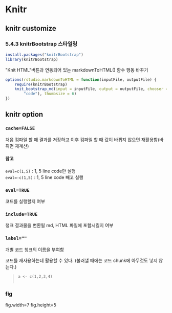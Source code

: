 Knitr
====================================================

knitr customize
----------------------------------------------------

### 5.4.3 knitrBootstrap 스타일링


```r
install.packages("knitrBootstrap")
library(knitrBootstrap)
```


"Knit HTML"버튼과 연동되어 있는  markdownToHTML() 함수 행동 바꾸기

```r
options(rstudio.markdownToHTML = function(inputFile, outputFile) {
    require(knitrBootstrap)
    knit_bootstrap_md(input = inputFile, output = outputFile, chooser = c("boot", 
        "code"), thumbsize = 6)
})
```


knitr option
----------------------------------------------------

### `cache=FALSE`

처음 컴파일 할 때 결과를 저장하고 이후 컴파일 할 때 값이 바뀌지 않으면 재활용함(바뀌면 재계산)

#### 참고

`eval=c(1,5)` : 1, 5 line code만 실행  
`eval=-c(1,5)` : 1, 5 line code 빼고 실행

### `eval=TRUE`

코드를 실행할지 여부

### `include=TRUE`

청크 결과물을 변환될 md, HTML 파일에 포함시킬지 여부

### `label=""`

개별 코드 청크의 이름을 부여함

코드를 재사용하는데 활용할 수 있다. (불러낼 때에는 코드 chunk에 아무것도 넣지 않는다.)

>```{r label="mycode"}
>a <- c(1,2,3,4)
>```
>
>```{r "mycode"}
>```


### fig

fig.width=7
fig.height=5




